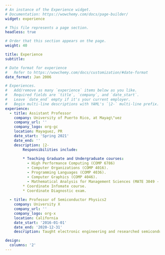 ```yaml
---
# An instance of the Experience widget.
# Documentation: https://wowchemy.com/docs/page-builder/
widget: experience

# This file represents a page section.
headless: true

# Order that this section appears on the page.
weight: 40

title: Experience
subtitle:

# Date format for experience
#   Refer to https://wowchemy.com/docs/customization/#date-format
date_format: Jan 2006

# Experiences.
#   Add/remove as many `experience` items below as you like.
#   Required fields are `title`, `company`, and `date_start`.
#   Leave `date_end` empty if it's your current employer.
#   Begin multi-line descriptions with YAML's `|2-` multi-line prefix.
experience:
  - title: Assistant Professor
    company: University of Puerto Rico, at Mayag\"uez
    company_url: ''
    company_logo: org-gc
    location: Mayaguez, PR
    date_start: 'Spring 2021'
    date_end: ''
    description: |2-
        Responsibilities include:
        
        * Teaching Graduate and Undergraduate courses:
          - High Performance Computing (COMP 6786)
          - Computer Organizations (COMP 4016).
          - Programming Languages (COMP 4036).
          - Computer Graphics (COMP 4046).
          - Mathematical Analysis for Management Sciences (MATE 3049 - Summer)
        * Coordinate Infomate course.
        * Coordinate Diagnostic exam.
      
  - title: Professor of Semiconductor Physics2
    company: University X
    company_url: ''
    company_logo: org-x
    location: California
    date_start: '2016-01-01'
    date_end: '2020-12-31'
    description: Taught electronic engineering and researched semiconductor physics.

design:
  columns: '2'
---
```

